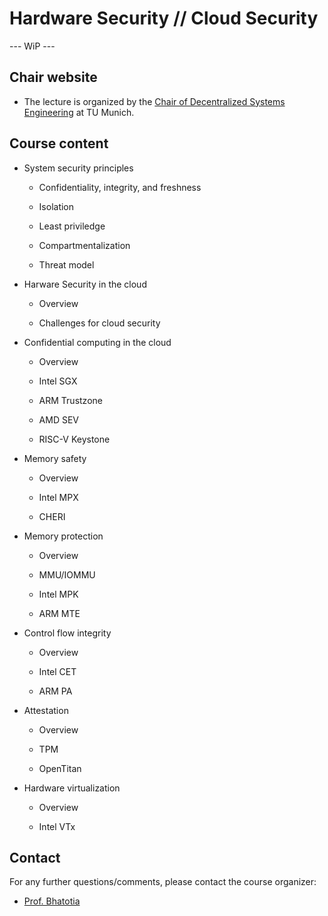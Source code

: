 # Hardware Security // Cloud Security

--- WiP --- 


## Chair website

- The lecture is organized by the [Chair of Decentralized Systems Engineering](https://dse.in.tum.de/) at TU Munich.

## Course content

- System security principles

  - Confidentiality, integrity, and freshness
  
  - Isolation
  
  - Least priviledge
  
  - Compartmentalization
  
  - Threat model


- Harware Security in the cloud

  - Overview
  
  - Challenges for cloud security
  
  

- Confidential computing in the cloud

  - Overview

  - Intel SGX
  
  - ARM Trustzone
  
  - AMD SEV
  
  - RISC-V Keystone
  
  
- Memory safety

  - Overview
  
  - Intel MPX
  
  - CHERI
  
- Memory protection

  - Overview
  
  - MMU/IOMMU
  
  - Intel MPK
  
  - ARM MTE
  
- Control flow integrity

  - Overview
  
  - Intel CET
  
  - ARM PA
  
- Attestation

  - Overview
  
  - TPM
  
  - OpenTitan


- Hardware virtualization

  - Overview
  
  - Intel VTx

## Contact

For any further questions/comments, please contact the course organizer:

- [Prof. Bhatotia](https://dse.in.tum.de/bhatotia/)

